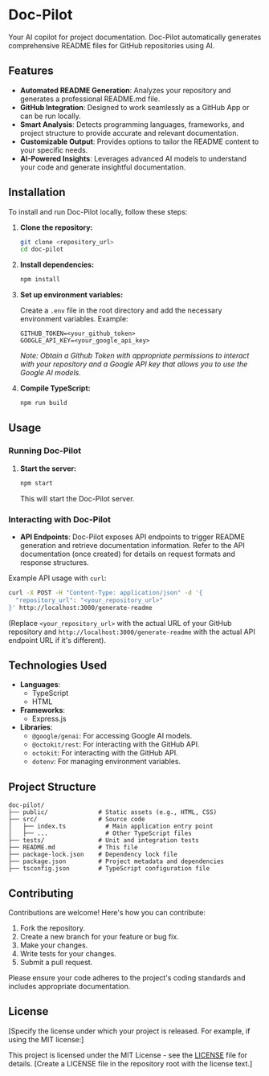 # Doc-Pilot

Your AI copilot for project documentation. Doc-Pilot automatically generates comprehensive README files for GitHub repositories using AI.

## Features

- **Automated README Generation**: Analyzes your repository and generates a professional README.md file.
- **GitHub Integration**: Designed to work seamlessly as a GitHub App or can be run locally.
- **Smart Analysis**: Detects programming languages, frameworks, and project structure to provide accurate and relevant documentation.
- **Customizable Output**: Provides options to tailor the README content to your specific needs.
- **AI-Powered Insights**: Leverages advanced AI models to understand your code and generate insightful documentation.

## Installation

To install and run Doc-Pilot locally, follow these steps:

1.  **Clone the repository:**

    ```bash
    git clone <repository_url>
    cd doc-pilot
    ```

2.  **Install dependencies:**

    ```bash
    npm install
    ```

3.  **Set up environment variables:**

    Create a `.env` file in the root directory and add the necessary environment variables. Example:

    ```
    GITHUB_TOKEN=<your_github_token>
    GOOGLE_API_KEY=<your_google_api_key>
    ```
    *Note: Obtain a Github Token with appropriate permissions to interact with your repository and a Google API key that allows you to use the Google AI models.*

4.  **Compile TypeScript:**

    ```bash
    npm run build
    ```

## Usage

### Running Doc-Pilot

1.  **Start the server:**

    ```bash
    npm start
    ```

    This will start the Doc-Pilot server.

### Interacting with Doc-Pilot

*   **API Endpoints**:  Doc-Pilot exposes API endpoints to trigger README generation and retrieve documentation information. Refer to the API documentation (once created) for details on request formats and response structures.

Example API usage with `curl`:

```bash
curl -X POST -H "Content-Type: application/json" -d '{
  "repository_url": "<your_repository_url>"
}' http://localhost:3000/generate-readme
```

(Replace `<your_repository_url>` with the actual URL of your GitHub repository and `http://localhost:3000/generate-readme` with the actual API endpoint URL if it's different).

## Technologies Used

-   **Languages**:
    -   TypeScript
    -   HTML
-   **Frameworks**:
    -   Express.js
-   **Libraries**:
    -   `@google/genai`: For accessing Google AI models.
    -   `@octokit/rest`: For interacting with the GitHub API.
    -   `octokit`: For interacting with the GitHub API.
    -   `dotenv`: For managing environment variables.

## Project Structure

```
doc-pilot/
├── public/              # Static assets (e.g., HTML, CSS)
├── src/                 # Source code
│   ├── index.ts           # Main application entry point
│   ├── ...                # Other TypeScript files
├── tests/               # Unit and integration tests
├── README.md            # This file
├── package-lock.json    # Dependency lock file
├── package.json         # Project metadata and dependencies
├── tsconfig.json        # TypeScript configuration file
```

## Contributing

Contributions are welcome! Here's how you can contribute:

1.  Fork the repository.
2.  Create a new branch for your feature or bug fix.
3.  Make your changes.
4.  Write tests for your changes.
5.  Submit a pull request.

Please ensure your code adheres to the project's coding standards and includes appropriate documentation.

## License

[Specify the license under which your project is released.  For example, if using the MIT license:]

This project is licensed under the MIT License - see the [LICENSE](LICENSE) file for details. [Create a LICENSE file in the repository root with the license text.]